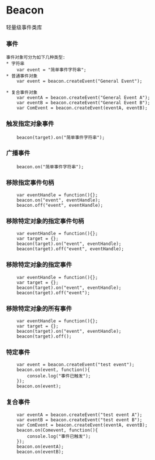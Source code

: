 Beacon
======

轻量级事件类库

### 事件
    事件对象可分为如下几种类型:  
    * 字符串  
        var event = "简单事件字符串";
    * 普通事件对象      
        var event = beacon.createEvent("General Event");
        
    * 复合事件对象      
        var eventA = beacon.createEvent("General Event A");
        var eventB = beacon.createEvent("General Event B");
        var ComEvent = beacon.createEvent(eventA, eventB);
        
### 触发指定对象事件
        beacon(target).on("简单事件字符串");
        
### 广播事件
        beacon.on("简单事件字符串");
        
### 移除指定事件句柄
        var eventHandle = function(){};
        beacon.on("event", eventHandle);        
        beacon.off("event", eventHandle);
        
### 移除特定对象的指定事件句柄
        var eventHandle = function(){};
        var target = {};
        beacon(target).on("event", eventHandle);        
        beacon(target).off("event", eventHandle);        
        
### 移除特定对象的指定事件
        var eventHandle = function(){};
        var target = {};
        beacon(target).on("event", eventHandle);        
        beacon(target).off("event");                
        
### 移除特定对象的所有事件
        var eventHandle = function(){};
        var target = {};
        beacon(target).on("event", eventHandle);        
        beacon(target).off();                        
        
### 特定事件
        var event = beacon.createEvent("test event");
        beacon.on(event, function(){
            console.log("事件已触发");
        });
        beacon.on(event);
        
### 复合事件
        var eventA = beacon.createEvent("test event A");
        var eventB = beacon.createEvent("test event B");
        var ComEvent = beacon.createEvent(eventA, eventB);
        beacon.on(Comevent, function(){
            console.log("事件已触发");
        });
        beacon.on(eventA);
        beacon.on(eventB);